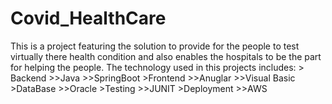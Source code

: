 # Covid_HealthCare
This is a project featuring the solution to provide for the people to test virtually there health condition and also enables the hospitals to be the part for helping the people.
The technology used in this projects includes:
	> Backend
		>>Java
		>>SpringBoot
	>Frontend
		>>Anuglar
		>>Visual Basic
	>DataBase
		>>Oracle
	>Testing
		>>JUNIT
	>Deployment
		>>AWS 
	